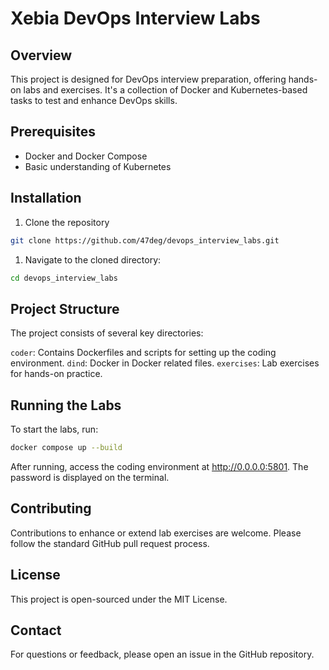 # Xebia DevOps Interview Labs
## Overview
This project is designed for DevOps interview preparation, offering hands-on
labs and exercises. It's a collection of Docker and Kubernetes-based tasks to
test and enhance DevOps skills.

## Prerequisites
- Docker and Docker Compose
- Basic understanding of Kubernetes

## Installation
1. Clone the repository
``` sh
git clone https://github.com/47deg/devops_interview_labs.git
```

1. Navigate to the cloned directory:
``` sh
cd devops_interview_labs
```


## Project Structure
The project consists of several key directories:

`coder`: Contains Dockerfiles and scripts for setting up the coding environment.
`dind`: Docker in Docker related files.
`exercises`: Lab exercises for hands-on practice.

## Running the Labs
To start the labs, run:

``` sh
docker compose up --build
```

After running, access the coding environment at http://0.0.0.0:5801. The
password is displayed on the terminal.

## Contributing
Contributions to enhance or extend lab exercises are welcome. Please follow the
standard GitHub pull request process.

## License
This project is open-sourced under the MIT License.

## Contact
For questions or feedback, please open an issue in the GitHub repository.
